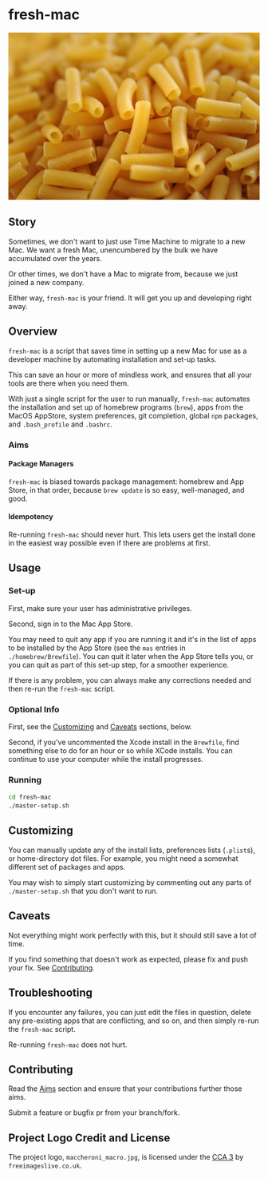 # fresh-mac

![Fresh macaroni](./images/maccheroni_macro.jpg)

## Story

Sometimes, we don't want to just use Time Machine to migrate to a new Mac.  We want a fresh Mac, unencumbered by the bulk we have accumulated over the years.  

Or other times, we don't have a Mac to migrate from, because we just joined a new company.

Either way, `fresh-mac` is your friend.  It will get you up and developing right away.

## Overview

`fresh-mac` is a script that saves time in setting up a new Mac for use as a developer machine by automating installation and set-up tasks.

This can save an hour or more of mindless work, and ensures that all your tools are there when you need them.

With just a single script for the user to run manually, `fresh-mac` automates the installation and set up of homebrew programs (`brew`), apps from the MacOS AppStore, system preferences, git completion, global `npm` packages, and `.bash_profile` and `.bashrc`.

### Aims

#### Package Managers

`fresh-mac` is biased towards package management: homebrew and App Store, in that order, because `brew update` is so easy, well-managed, and good.  

#### Idempotency

Re-running `fresh-mac` should never hurt.  This lets users get the install done in the easiest way possible even if there are problems at first.

## Usage

### Set-up

First, make sure your user has administrative privileges.

Second, sign in to the Mac App Store.

You may need to quit any app if you are running it and it's in the list of apps to be installed by the App Store (see the `mas` entries in `./homebrew/Brewfile`).  You can quit it later when the App Store tells you, or you can quit as part of this set-up step, for a smoother experience.

If there is any problem, you can always make any corrections needed and then re-run the `fresh-mac` script.

### Optional Info

First, see the [Customizing](#customizing) and [Caveats](#caveats) sections, below.

Second, if you've uncommented the Xcode install in the `Brewfile`, find something else to do for an hour or so while XCode installs.  You can continue to use your computer while the install progresses.

### Running

```bash
cd fresh-mac
./master-setup.sh
```

## Customizing

You can manually update any of the install lists, preferences lists (`.plist`s), or home-directory dot files.  For example, you might need a somewhat different set of packages and apps.

You may wish to simply start customizing by commenting out any parts of `./master-setup.sh` that you don't want to run.

## Caveats

Not everything might work perfectly with this, but it should still save a lot of time.

If you find something that doesn't work as expected, please fix and push your fix.  See [Contributing](#contributing).

## Troubleshooting

If you encounter any failures, you can just edit the files in question, delete any pre-existing apps that are conflicting, and so on, and then simply re-run the `fresh-mac` script.  

Re-running `fresh-mac` does not hurt.

## Contributing

Read the [Aims](#aims) section and ensure that your contributions further those aims.

Submit a feature or bugfix pr from your branch/fork.

## Project Logo Credit and License

The project logo, `maccheroni_macro.jpg`, is licensed under the [CCA 3](https://creativecommons.org/licenses/by/3.0/) by `freeimageslive.co.uk`.
